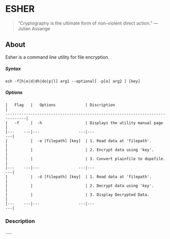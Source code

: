 # ESHER

> “Cryptography is the ultimate form of non-violent direct action.” 
> ― Julian Assange

## About
Esher is a command line utility for file encryption.

##### Syntax
    esh -f[h|e|d|dh|do|p|l] arg1 --optional[ -p[o] arg2 ] [key]
##### Options
    |   Flag   |   Options             | Discription                               |
    -------------------------------------------------------------------------------|
    |   -f     |  -h                   | Displays the utility manual page          |
    |---    ---|---                 ---|---                                     ---|
    |          |  -e [filepath] [key]  | 1. Read data at 'filepath'.               |
    |          |                       | 2. Encrypt data using 'key'.              |
    |          |                       | 3. Convert plainfile to dopefile.         |                             
    |---    ---|---                 ---|---                                     ---|
    |          |  -d [filepath] [key]  | 1. Read data at 'filepath'.               |
    |          |                       | 2. Decrypt data using 'key'.              |
    |          |                       | 3. Display Decrypted Data.                |
    |---    ---|---                 ---|---                                     ---|
    
### Description
.....
 
